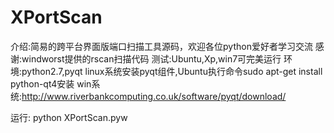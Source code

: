 # XPortScan
介绍:简易的跨平台界面版端口扫描工具源码，欢迎各位python爱好者学习交流
感谢:windworst提供的rscan扫描代码
测试:Ubuntu,Xp,win7可完美运行
环境:python2.7,pyqt
        linux系统安装pyqt组件,Ubuntu执行命令sudo apt-get install python-qt4安装
        win系统:http://www.riverbankcomputing.co.uk/software/pyqt/download/

运行:
python XPortScan.pyw
